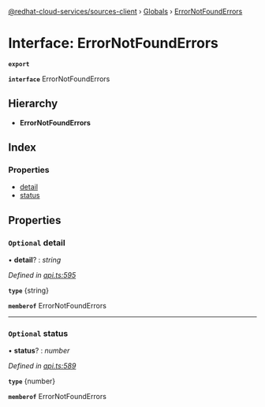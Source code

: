 [@redhat-cloud-services/sources-client](../README.md) › [Globals](../globals.md) › [ErrorNotFoundErrors](errornotfounderrors.md)

# Interface: ErrorNotFoundErrors

**`export`** 

**`interface`** ErrorNotFoundErrors

## Hierarchy

* **ErrorNotFoundErrors**

## Index

### Properties

* [detail](errornotfounderrors.md#optional-detail)
* [status](errornotfounderrors.md#optional-status)

## Properties

### `Optional` detail

• **detail**? : *string*

*Defined in [api.ts:595](https://github.com/RedHatInsights/javascript-clients/blob/master/packages/sources/api.ts#L595)*

**`type`** {string}

**`memberof`** ErrorNotFoundErrors

___

### `Optional` status

• **status**? : *number*

*Defined in [api.ts:589](https://github.com/RedHatInsights/javascript-clients/blob/master/packages/sources/api.ts#L589)*

**`type`** {number}

**`memberof`** ErrorNotFoundErrors
